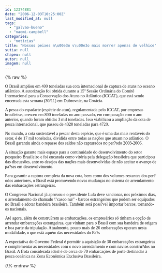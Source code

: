 ```yaml
---
id: 12374881
date: "2006-12-03T10:25:00Z"
last_modified_at: null
tags:
  - "galvao-bueno"
  - "naomi-campbell"
categories:
  - "noticias"
title: "Nossos peixes n\u00e3o v\u00e3o mais morrer apenas de velhice"
sutia: null
chapeu: null
autor: null
imagem: null
---
```

{\% raw %}
<p><P><FONT face=Verdana>O Brasil ampliou em 400 toneladas sua cota internacional de captura de atuns no oceano atlântico. A autorização foi obtida durante a 15º Sessão Ordinária do Comitê Internacional para a Conservação dos Atuns no Atlântico (ICCAT), que está sendo encerrada esta semana (30/11) em Dubrovnic, na Croácia.</FONT></P></p>
<p><P><FONT face=Verdana>A pesca do espadarte (espécie de atun), regulamentada pelo ICCAT, por empresas brasileiras, cresceu em 800 toneladas no ano passado, em comparação com o ano anterior, quando foram obtidas 3 mil toneladas. Isso viabilizou a ampliação da cota de pesca internacional, que passou de 4320 toneladas para 4720. </FONT></P></p>
<p><P><FONT face=Verdana>No mundo, a cota sustentável a pescar desta espécie, que é uma das mais rentáveis do setor, é de 17 mil toneladas, dividida entre todas as nações que atuam no atlântico. O Brasil garantiu ainda o repasse dos saldos não capturados no per?odo 2003-2006. </FONT></P></p>
<p><P><FONT face=Verdana>A situação garante mais espaço para a continuidade do desenvolvimento do setor pesqueiro Brasileiro e foi encarada como vitória pela delegação brasileira que participou das discussões, ante os desejos das nações mais desenvolvidas de não aceitar o avanço de pa?ses em desenvolvimento. </FONT></P></p>
<p><P><FONT face=Verdana>Para garantir a captura completa da nova cota, bem como dos volumes restantes dos per?odos anteriores, o Brasil está promovendo novas mudanças no sistema de arrendamento das embarcações estrangeiras. </FONT></P></p>
<p><P><FONT face=Verdana>O Congresso Nacional já aprovou e o presidente Lula deve sancionar, nos próximos dias, o arrendamento do chamado \"casco nu\" - barcos estrangeiros que podem ser equipados no Brasil e adotar bandeira brasileira. Também será poss?vel importar barcos, tornando-os nacionais. </FONT></P></p>
<p><P><FONT face=Verdana>Até agora, além de constru?rem as embarcações, os empresários só tinham a opção de arrendar embarcações estrangeiras, que vinham para o Brasil com sua bandeira de origem e boa parte da tripulação. Atualmente, pouco mais de 20 embarcações operam nesta modalidade, o que está aquém das necessidades do Pa?s</FONT></P></p>
<p><P><FONT face=Verdana>A expectativa do Governo Federal é permitir a aquisição de 30 embarcações estrangeiras e complementar as necessidades com o novo arrendamento e com navios constru?dos no Brasil. A frota considerada ideal é de cerca de 70 embarcações de porte destinadas à pesca oceânica na Zona Econômica Exclusiva Brasileira. </FONT></P> </p>
{\% endraw %}